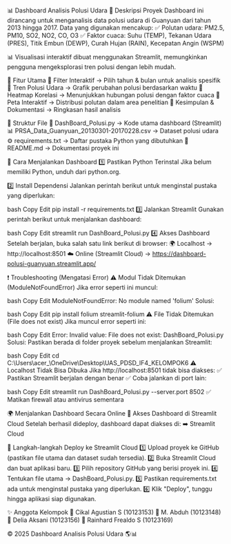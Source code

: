 📊 Dashboard Analisis Polusi Udara
📌 Deskripsi Proyek
Dashboard ini dirancang untuk menganalisis data polusi udara di Guanyuan dari tahun 2013 hingga 2017. Data yang digunakan mencakup:
✅ Polutan udara: PM2.5, PM10, SO2, NO2, CO, O3
✅ Faktor cuaca: Suhu (TEMP), Tekanan Udara (PRES), Titik Embun (DEWP), Curah Hujan (RAIN), Kecepatan Angin (WSPM)

📊 Visualisasi interaktif dibuat menggunakan Streamlit, memungkinkan pengguna mengeksplorasi tren polusi dengan lebih mudah.

🔧 Fitur Utama
🔹 Filter Interaktif → Pilih tahun & bulan untuk analisis spesifik
🔹 Tren Polusi Udara → Grafik perubahan polusi berdasarkan waktu
🔹 Heatmap Korelasi → Menunjukkan hubungan polusi dengan faktor cuaca
🔹 Peta Interaktif → Distribusi polutan dalam area penelitian
🔹 Kesimpulan & Dokumentasi → Ringkasan hasil analisis

📂 Struktur File
📜 DashBoard_Polusi.py → Kode utama dashboard (Streamlit)
📊 PRSA_Data_Guanyuan_20130301-20170228.csv → Dataset polusi udara
⚙️ requirements.txt → Daftar pustaka Python yang dibutuhkan
📖 README.md → Dokumentasi proyek ini

🚀 Cara Menjalankan Dashboard
1️⃣ Pastikan Python Terinstal
Jika belum memiliki Python, unduh dari python.org.

2️⃣ Install Dependensi
Jalankan perintah berikut untuk menginstal pustaka yang diperlukan:

bash
Copy
Edit
pip install -r requirements.txt
3️⃣ Jalankan Streamlit
Gunakan perintah berikut untuk menjalankan dashboard:

bash
Copy
Edit
streamlit run DashBoard_Polusi.py
4️⃣ Akses Dashboard
Setelah berjalan, buka salah satu link berikut di browser:
🌍 Localhost → http://localhost:8501
☁️ Online (Streamlit Cloud) → https://dashboard-polusi-guanyuan.streamlit.app/

❗ Troubleshooting (Mengatasi Error)
⚠️ Modul Tidak Ditemukan (ModuleNotFoundError)
Jika error seperti ini muncul:

bash
Copy
Edit
ModuleNotFoundError: No module named 'folium'
Solusi:

bash
Copy
Edit
pip install folium streamlit-folium
⚠️ File Tidak Ditemukan (File does not exist)
Jika muncul error seperti ini:

bash
Copy
Edit
Error: Invalid value: File does not exist: DashBoard_Polusi.py
Solusi: Pastikan berada di folder proyek sebelum menjalankan Streamlit:

bash
Copy
Edit
cd C:\Users\acer_\OneDrive\Desktop\UAS_PDSD_IF4_KELOMPOK6
⚠️ Localhost Tidak Bisa Dibuka
Jika http://localhost:8501 tidak bisa diakses:
✅ Pastikan Streamlit berjalan dengan benar
✅ Coba jalankan di port lain:

bash
Copy
Edit
streamlit run DashBoard_Polusi.py --server.port 8502
✅ Matikan firewall atau antivirus sementara

🌍 Menjalankan Dashboard Secara Online
🔹 Akses Dashboard di Streamlit Cloud
Setelah berhasil dideploy, dashboard dapat diakses di:
➡️ Streamlit Cloud

🔹 Langkah-langkah Deploy ke Streamlit Cloud
1️⃣ Upload proyek ke GitHub (pastikan file utama dan dataset sudah tersedia).
2️⃣ Buka Streamlit Cloud dan buat aplikasi baru.
3️⃣ Pilih repository GitHub yang berisi proyek ini.
4️⃣ Tentukan file utama → DashBoard_Polusi.py.
5️⃣ Pastikan requirements.txt ada untuk menginstal pustaka yang diperlukan.
6️⃣ Klik "Deploy", tunggu hingga aplikasi siap digunakan.

✨ Anggota Kelompok
👤 Cikal Agustian S (10123153)
👤 M. Abduh (10123148)
👤 Delia Aksani (10123156)
👤 Rainhard Frealdo S (10123169)

© 2025 Dashboard Analisis Polusi Udara 🌎📊
